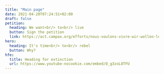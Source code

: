 ```yaml
---
title: "Main page"
date: 2021-04-20T07:24:51+02:00
draft: false
petition:
  heading: We want<br/> to<br/> live
  button: Sign the petition
  link: https://act.campax.org/efforts/nous-voulons-vivre-wir-wollen-leben-vogliamo-vivere
hero:
  heading: It's time<br/> to<br/> rebel
  button: Why? 
hfe:
  title: Heading for extinction
  url: https://www.youtube-nocookie.com/embed/O_g3zoL8TFU
---
```

